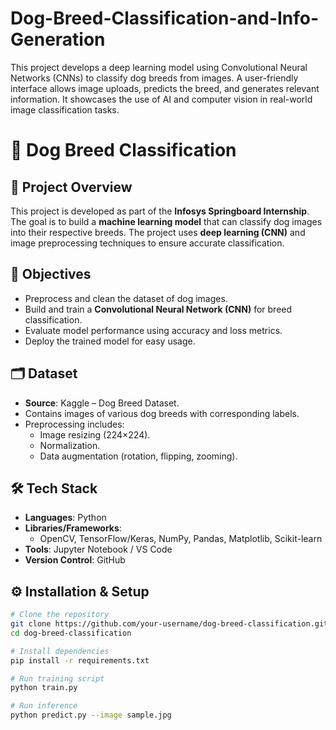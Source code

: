 # Dog-Breed-Classification-and-Info-Generation
This project develops a deep learning model using Convolutional Neural Networks (CNNs) to classify dog breeds from images. A user-friendly interface allows image uploads, predicts the breed, and generates relevant information. It showcases the use of AI and computer vision in real-world image classification tasks.
# 🐶 Dog Breed Classification

## 📌 Project Overview  
This project is developed as part of the **Infosys Springboard Internship**.  
The goal is to build a **machine learning model** that can classify dog images into their respective breeds. The project uses **deep learning (CNN)** and image preprocessing techniques to ensure accurate classification.

## 🎯 Objectives  
- Preprocess and clean the dataset of dog images.  
- Build and train a **Convolutional Neural Network (CNN)** for breed classification.  
- Evaluate model performance using accuracy and loss metrics.  
- Deploy the trained model for easy usage.  

## 🗂 Dataset  
- **Source**: Kaggle – Dog Breed Dataset.  
- Contains images of various dog breeds with corresponding labels.  
- Preprocessing includes:  
  - Image resizing (224×224).  
  - Normalization.  
  - Data augmentation (rotation, flipping, zooming).  

## 🛠️ Tech Stack  
- **Languages**: Python  
- **Libraries/Frameworks**:  
  - OpenCV, TensorFlow/Keras, NumPy, Pandas, Matplotlib, Scikit-learn  
- **Tools**: Jupyter Notebook / VS Code  
- **Version Control**: GitHub  

## ⚙️ Installation & Setup  
```bash
# Clone the repository
git clone https://github.com/your-username/dog-breed-classification.git
cd dog-breed-classification

# Install dependencies
pip install -r requirements.txt

# Run training script
python train.py

# Run inference
python predict.py --image sample.jpg
